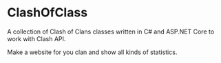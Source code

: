 # ClashOfClass
A collection of Clash of Clans classes written in C# and ASP.NET Core to work with Clash API.

Make a website for you clan and show all kinds of statistics.
